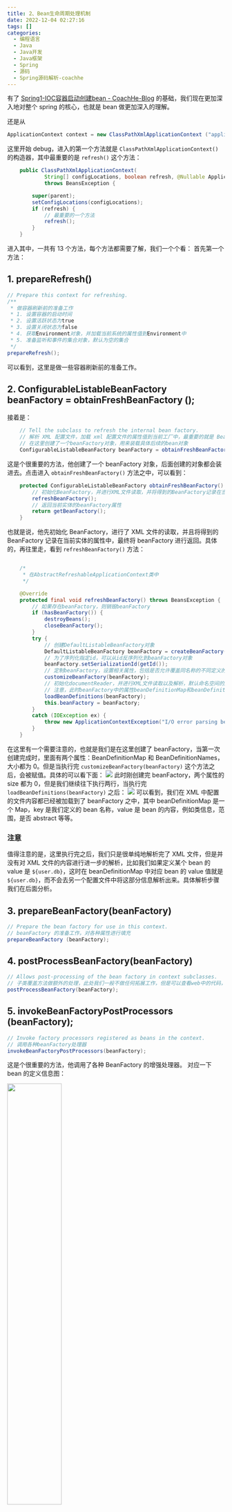 ```yaml
---
title: 2、Bean生命周期处理机制  
date: 2022-12-04 02:27:16  
tags: []  
categories:
  - 编程语言
  - Java
  - Java开发
  - Java框架
  - Spring
  - 源码
  - Spring源码解析-coachhe
---
```

有了 [Spring1-IOC容器启动创建bean - CoachHe-Blog](https://coachhe.studio/11.html) 的基础，我们现在更加深入地对整个 spring 的核心，也就是 bean 做更加深入的理解。

还是从
```java
ApplicationContext context = new ClassPathXmlApplicationContext ("applicationContext.Xml");
```
这里开始 debug，进入的第一个方法就是 `ClassPathXmlApplicationContext()` 的构造器，其中最重要的是 `refresh()` 这个方法：
```java
	public ClassPathXmlApplicationContext(
			String[] configLocations, boolean refresh, @Nullable ApplicationContext parent)
			throws BeansException {

		super(parent);
		setConfigLocations(configLocations);
		if (refresh) {
			// 最重要的一个方法
			refresh();
		}
	}
```

进入其中，一共有 13 个方法，每个方法都需要了解，我们一个个看：
首先第一个方法：

## 1. prepareRefresh()
```java
// Prepare this context for refreshing.  
/**  
 * 做容器刷新前的准备工作  
 * 1. 设置容器的启动时间  
 * 2. 设置活跃状态为true  
 * 3. 设置关闭状态为false  
 * 4. 获取Environment对象，并加载当前系统的属性值到Environment中  
 * 5. 准备监听和事件的集合对象，默认为空的集合  
 */  
prepareRefresh();
```
可以看到，这里是做一些容器刷新前的准备工作。

## 2. ConfigurableListableBeanFactory beanFactory = obtainFreshBeanFactory ();
接着是：
```java
	// Tell the subclass to refresh the internal bean factory.
	// 解析 XML 配置文件，加载 xml 配置文件的属性值到当前工厂中，最重要的就是 BeanDefinition
	// 在这里创建了一个beanFactory对象，用来装载具体后续的bean对象
	ConfigurableListableBeanFactory beanFactory = obtainFreshBeanFactory();
```
这是个很重要的方法，他创建了一个 beanFactory 对象，后面创建的对象都会装进去。点击进入 `obtainFreshBeanFactory()` 方法之中，可以看到：
```java
	protected ConfigurableListableBeanFactory obtainFreshBeanFactory() {
		// 初始化BeanFactory，并进行XML文件读取，并将得到的BeanFactory记录在当前实体的属性中
		refreshBeanFactory();
		// 返回当前实体的beanFactory属性
		return getBeanFactory();
	}
```
也就是说，他先初始化 BeanFactory，进行了 XML 文件的读取，并且将得到的 BeanFactory 记录在当前实体的属性中，最终将 beanFactory 进行返回。具体的，再往里走，看到 `refreshBeanFactory()` 方法：
```java

	/* 
	 * 在AbstractRefreshableApplicationContext类中
	 */

	@Override
	protected final void refreshBeanFactory() throws BeansException {
		// 如果存在beanFactory，则销毁beanFactory
		if (hasBeanFactory()) {
			destroyBeans();
			closeBeanFactory();
		}
		try {
			// 创建DefaultListableBeanFactory对象
			DefaultListableBeanFactory beanFactory = createBeanFactory();
			// 为了序列化指定id，可以从id反序列化到beanFactory对象
			beanFactory.setSerializationId(getId());
			// 定制beanFactory，设置相关属性，包括是否允许覆盖同名称的不同定义的对象以及循环依赖
			customizeBeanFactory(beanFactory);
			// 初始化documentReader，并进行XML文件读取以及解析，默认命名空间的解析，自定义标签的解析
			// 注意，此时beanFactory中的属性beanDefinitionMap和beanDefinitionNames还是XML中的默认值，并不会去对应的配置文件中得到具体的属性值
			loadBeanDefinitions(beanFactory);
			this.beanFactory = beanFactory;
		}
		catch (IOException ex) {
			throw new ApplicationContextException("I/O error parsing bean definition source for " + getDisplayName(), ex);
		}
	}
```
在这里有一个需要注意的，也就是我们是在这里创建了 beanFactory，当第一次创建完成时，里面有两个属性：BeanDefinitionMap 和 BeanDefinitionNames，大小都为 0。但是当执行完 `customizeBeanFactory(beanFactory)` 这个方法之后，会被赋值。具体的可以看下面：
![](https://coachhe-1305181419.cos.ap-guangzhou.myqcloud.com/%E7%A8%8B%E5%BA%8F%E5%91%98/%E5%B7%A5%E5%85%B7/git/20211203005125.png)
此时刚创建完 beanFactory，两个属性的 size 都为 0，但是我们继续往下执行两行，当执行完 `loadBeanDefinitions(beanFactory)` 之后：
![](https://coachhe-1305181419.cos.ap-guangzhou.myqcloud.com/%E7%A8%8B%E5%BA%8F%E5%91%98/%E5%B7%A5%E5%85%B7/git/20211203005545.png)
可以看到，我们在 XML 中配置的文件内容都已经被加载到了 beanFactory 之中，其中 beanDefinitionMap 是一个 Map，key 是我们定义的 bean 名称，value 是 bean 的内容，例如类信息，范围，是否 abstract 等等。
### 注意
值得注意的是，这里执行完之后，我们只是很单纯地解析完了 XML 文件，但是并没有对 XML 文件的内容进行进一步的解析，比如我们如果定义某个 bean 的 value 是 `${user.db}`，这时在 beanDefinitionMap 中对应 bean 的 value 值就是 `${user.db}`，而不会去另一个配置文件中将这部分信息解析出来。具体解析步骤我们在后面分析。


## 3. prepareBeanFactory(beanFactory)

```java
// Prepare the bean factory for use in this context.
// beanFactory 的准备工作，对各种属性进行填充
prepareBeanFactory (beanFactory);
```

## 4. postProcessBeanFactory(beanFactory)
```java
// Allows post-processing of the bean factory in context subclasses.  
// 子类覆盖方法做额外的处理，此处我们一般不做任何拓展工作，但是可以查看web中的代码，是有具体实现的  
postProcessBeanFactory(beanFactory);
```

## 5. invokeBeanFactoryPostProcessors (beanFactory);
```java
// Invoke factory processors registered as beans in the context.  
// 调用各种beanFactory处理器  
invokeBeanFactoryPostProcessors(beanFactory);
```
这是个很重要的方法，他调用了各种 BeanFactory 的增强处理器。
对应一下 bean 的定义信息图：

<img src="https://coachhe-1305181419.cos.ap-guangzhou.myqcloud.com/Redis/20211203130517.png" width="50%" />

对应的就是 BeanDefinition 到最终的 BeanDefinition 对象中的 BeanFactoryBeanPostProcessor 这一个环节。

这个环节有一个非常重要的作用，在上面执行完第二个方法 `ConfigurableListableBeanFactory beanFactory = obtainFreshBeanFactory ();` 后，我们得到了一个保留原始值的 BeanFactory，这个 BeanFactory 是保留从 XML 解析来的原始值的（例如 db 的 value 是 `${jdbc.db}` ），这个原始值需要去更加具体的配置文件中读取，才会得到最终的具体值，这一步就是在这个方法中完成的。
### 注意
我们如果需要对 bean 有一些自定义的操作，可以在这一步来完成。只需要定义一个类继承 BeanFactoryPostProcessor 接口就可以。
例如我们定义了一个类 MyBFPP：
```java
public class MyBFPP implements BeanFactoryPostProcessor {
	@Override
	public void postProcessBeanFactory(ConfigurableListableBeanFactory beanFactory) throws BeansException {
		System.out.println("Here is a post process bean factory");
	}
}

```

这个类继承了 BeanFactoryPostProcessor 接口，并且在执行接口的方法 `postProcessBeanFactory` 时打印了一行，我们在 XML 文件中配置好这个 bean：
```xml
<bean class="com.coachhe.spring.BeanFactoryPostProcessor.MyBFPP"/>
```

然后不对 main 方法做任何改动，直接输出，可以看到：
![](https://coachhe-1305181419.cos.ap-guangzhou.myqcloud.com/Redis/20211203131723.png)
在没有对 main 方法做任何改动的情况下，将刚才实现的方法中打印的数据打印了，这些方法就是在执行 `invokeBeanFactoryPostProcessors (beanFactory);` 这个方法时一起执行的。

# Bean 的生命周期

<img src="https://coachhe-1305181419.cos.ap-guangzhou.myqcloud.com/Redis/20211219173353.png" width = "100%" />


# BeanFactory 和 FactoryBean 的联系和区别
## 联系
都是用来创建对象的
## 区别
FactoryBean 在 BeanFactory 的基础上进行了拓展，例如增加了这些方法:
```xml
isSingleton: 判断是否是单例对象
getObjectType: 获取对象类型
getObject: 用户可以按照自己任意的方式来创建对象
```


